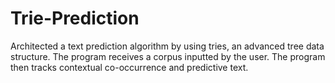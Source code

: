 # Trie-Prediction
Architected a text prediction algorithm by using tries, an advanced tree data structure. The program receives a corpus inputted by the user. The program then tracks contextual co-occurrence and predictive text.
